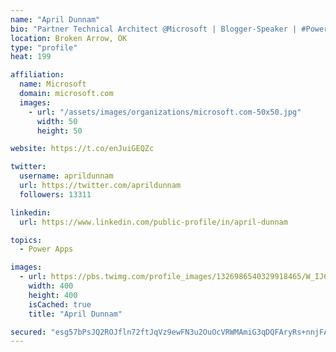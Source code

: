 ```yaml
---
name: "April Dunnam"
bio: "Partner Technical Architect @Microsoft | Blogger-Speaker | #PowerApps, #PowerAutomate, #Office365, #SharePoint | #WIT | #Karaoke Queen"
location: Broken Arrow, OK
type: "profile"
heat: 199

affiliation:
  name: Microsoft
  domain: microsoft.com
  images:
    - url: "/assets/images/organizations/microsoft.com-50x50.jpg"
      width: 50
      height: 50

website: https://t.co/enJuiGEQZc

twitter:
  username: aprildunnam
  url: https://twitter.com/aprildunnam
  followers: 13311

linkedin:
  url: https://www.linkedin.com/public-profile/in/april-dunnam

topics:
  - Power Apps

images:
  - url: https://pbs.twimg.com/profile_images/1326986540329918465/W_IJ6Ih2_400x400.jpg
    width: 400
    height: 400
    isCached: true
    title: "April Dunnam"

secured: "esg57bPsJQ2ROJfln72ftJqVz9ewFN3u2OuOcVRWMAmiG3qDQFAryRs+nnjFABiIvNKoZlkxYPyDrGr1dQuWsEzl2CQvrAMfGMfx2mZj/CkG9ooa+yBI8SdMt4a28k/yb2PeVXsCRb7LbYexfrpG02rAzff0rbcY0oQcDyWv2TLjPDlOxIEcnR1WP0S1sw+QbpKtF8AqQJHJedvp3JVYJM6aglE7z0emRE5lNjnlrzI7PYQVzeEOKt/hk+cDdZQFvKgtTbxwfmS9rbT9ypKfGWQSCNMn+3mefEaBuR3Fl1aLmtNQnhYbWYVWrSB08BZ0enhE5gC1EycJQ+aPjxRn7wl1bZZNIE5cRug7X3WR3MV5H1B+8zOlstNmj0AWvriphsbLsYYJaR8MZXvLZtRd7DJU+s+mVtqJ9xP3odP97DE=;WK3oW1igTKhtBL4AKugW/Q=="
---
```


